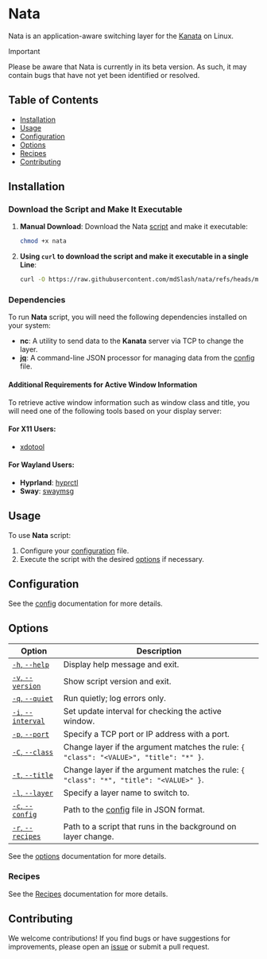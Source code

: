 # Nata

Nata is an application-aware switching layer for the [Kanata](https://github.com/jtroo/kanata) on Linux.

> [!IMPORTANT]
> Please be aware that Nata is currently in its beta version. As such, it may contain bugs that have not yet been identified or resolved.

## Table of Contents

- [Installation](#installation)
- [Usage](#usage)
- [Configuration](#configuration)
- [Options](#options)
- [Recipes](#recipes)
- [Contributing](#contributing)

## Installation

### Download the Script and Make It Executable

1. **Manual Download**: Download the Nata [script](/nata) and make it executable:

   ```bash
   chmod +x nata
   ```

2. **Using `curl` to download the script and make it executable in a single Line**:

   ```bash
   curl -O https://raw.githubusercontent.com/mdSlash/nata/refs/heads/main/nata && chmod +x nata
   ```

### Dependencies

To run **Nata** script, you will need the following dependencies installed on your system:

- **nc**: A utility to send data to the **Kanata** server via TCP to change the layer.
- **[jq](https://jqlang.github.io/jq/)**: A command-line JSON processor for managing data from the [config](#config) file.

#### Additional Requirements for Active Window Information

To retrieve active window information such as window class and title, you will need one of the following tools based on your display server:

#### For X11 Users:

- [xdotool](https://github.com/jordansissel/xdotool)

#### For Wayland Users:

- **Hyprland**: [hyprctl](https://wiki.hyprland.org/Configuring/Using-hyprctl/)
- **Sway**: [swaymsg](https://github.com/swaywm/sway/blob/master/swaymsg/swaymsg.1.scd)

## Usage

To use **Nata** script:

1. Configure your [configuration](#config) file.
2. Execute the script with the desired [options](#options) if necessary.

## Configuration

See the [config](/docs/config.md) documentation for more details.

## Options

| Option                         | Description                                                                            |
| ------------------------------ | -------------------------------------------------------------------------------------- |
| [`-h`, `--help`][help]         | Display help message and exit.                                                         |
| [`-v`, `--version`][version]   | Show script version and exit.                                                          |
| [`-q`, `--quiet`][quiet]       | Run quietly; log errors only.                                                          |
| [`-i`, `--interval`][interval] | Set update interval for checking the active window.                                    |
| [`-p`, `--port`][port]         | Specify a TCP port or IP address with a port.                                          |
| [`-C`, `--class`][class]       | Change layer if the argument matches the rule: `{ "class": "<VALUE>", "title": "*" }`. |
| [`-t`, `--title`][title]       | Change layer if the argument matches the rule: `{ "class": "*", "title": "<VALUE>" }`. |
| [`-l`, `--layer`][layer]       | Specify a layer name to switch to.                                                     |
| [`-c`, `--config`][config]     | Path to the [config](#config) file in JSON format.                                     |
| [`-r`, `--recipes`][recipes]   | Path to a script that runs in the background on layer change.                          |

See the [options](/docs/script-options.md) documentation for more details.

### Recipes

See the [Recipes](/docs/recipes.md) documentation for more details.

## Contributing

We welcome contributions! If you find bugs or have suggestions for improvements, please open an [issue](https://github.com/mdSlash/nata/issues/new) or submit a pull request.

<!--  -->

[help]: /docs/script-options.md#-h---help
[version]: /docs/script-options.md#-v---version
[quiet]: /docs/script-options.md#-q---quiet
[interval]: /docs/script-options.md#-i---interval
[port]: /docs/script-options.md#-p---port
[class]: /docs/script-options.md#-c---class
[title]: /docs/script-options.md#-t---title
[layer]: /docs/script-options.md#-l---layer
[config]: /docs/script-options.md#-c---config
[recipes]: /docs/script-options.md#-r---recipes
